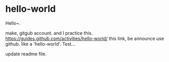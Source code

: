 # hello-world
 
Hello~.

make, gitgub account. and I practice this.
https://guides.github.com/activities/hello-world/
this link, be announce use github. like a 'hello-world'.
Test...

update readme file.

 
 
